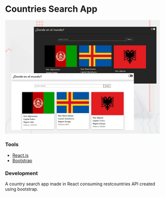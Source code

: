 # Countries Search App

![Design preview for the countries app.](./src/images/preview.jpg)

### Tools

- [React.js](https://reactjs.org/)
- [Bootstrap](https://getbootstrap.com/)

### Development

A country search app made in React consuming restcountries API created using bootstrap.

